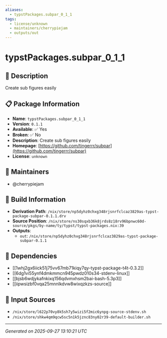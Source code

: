```yaml
---
aliases:
  - typstPackages.subpar_0_1_1
tags:
  - license/unknown
  - maintainers/cherrypiejam
  - outputs/out
---
```


# typstPackages.subpar_0_1_1

## 📝 Description

Create sub figures easily

## 📋 Package Information

- **Name**: `typstPackages.subpar_0_1_1`
- **Version**: `0.1.1`
- **Available**: ✅ Yes
- **Broken**: ✅ No
- **Description**: Create sub figures easily
- **Homepage**: [https://github.com/tingerrr/subpar](https://github.com/tingerrr/subpar)
- **License**: `unknown`
## 👥 Maintainers

- @cherrypiejam


## 🔧 Build Information

- **Derivation Path**: `/nix/store/np5dyhz0chxg348rjsnrfclcaz3829as-typst-package-subpar-0.1.1.drv`
- **Source Position**: `/nix/store/ns30sqxb36k8jrds8z18rv96bpnwc60d-source/pkgs/by-name/ty/typst/typst-packages.nix:39`
- **Outputs**:
  - `out`:  `/nix/store/np5dyhz0chxg348rjsnrfclcaz3829as-typst-package-subpar-0.1.1`

## 🔗 Dependencies

- [[1whj2gx6iick51j75vv67mb71kiqy7qy-typst-package-t4t-0.3.2]]
- [[6dg1vi55ynf4dmkmmcn945pwdz010s34-stdenv-linux]]
- [[bjsb6wdjykafnkixq156qdvmxhsm2bai-bash-5.3p3]]
- [[iipwsizbf0vqa25mnnlkdvw8wixqzkzs-source]]

## 📁 Input Sources

- `/nix/store/l622p70vy8k5sh7y5wizi5f2mic6ynpg-source-stdenv.sh`
- `/nix/store/shkw4qm9qcw5sc5n1k5jznc83ny02r39-default-builder.sh`

---
*Generated on 2025-09-27 13:10:21 UTC*
